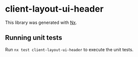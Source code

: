 # client-layout-ui-header

This library was generated with [Nx](https://nx.dev).

## Running unit tests

Run `nx test client-layout-ui-header` to execute the unit tests.
